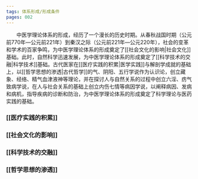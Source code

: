 ```yaml
---
tags: 体系形成/形成条件
pages: 002
---
```

&emsp;&emsp;中医学理论体系的形成，经历了一个漫长的历史时期。从春秋战国时期（公元前770年—公元前221年）到秦汉之际（公元前221年—公元220年），社会的变革和学术的百家争鸣，为中医学理论体系的形成奠定了[[社会文化的影响|社会文化]]基础。此时，自然科学迅速发展，为中医学理论体系的形成奠定了[[科学技术的交融|科学技术]]基础。古代医家在[[医疗实践的积累|医学实践]]与解剖学成就的基础上，以[[哲学思想的渗透|古代哲学]]的气、阴阳、五行学说作为认识论，创立藏象、经络、精气血津液神等理论，并在探讨人与自然关系的过程中创立六淫、疠气致病学说，在人与社会关系的基础上创立内伤七情等病因学说，以阐释病因、发病和病机，指导疾病的诊断和防治，为中医学理论体系的形成奠定了科学理论与医药实践的基础。


### [[医疗实践的积累]]
### [[社会文化的影响]]
### [[科学技术的交融]]
### [[哲学思想的渗透]]